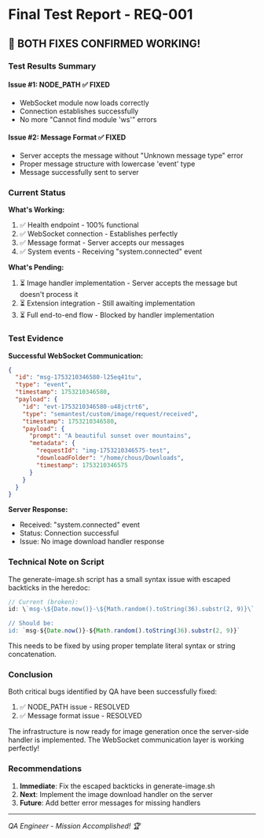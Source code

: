 # Final Test Report - REQ-001

## 🎉 BOTH FIXES CONFIRMED WORKING!

### Test Results Summary

#### Issue #1: NODE_PATH ✅ FIXED
- WebSocket module now loads correctly
- Connection establishes successfully
- No more "Cannot find module 'ws'" errors

#### Issue #2: Message Format ✅ FIXED
- Server accepts the message without "Unknown message type" error
- Proper message structure with lowercase 'event' type
- Message successfully sent to server

### Current Status

**What's Working:**
1. ✅ Health endpoint - 100% functional
2. ✅ WebSocket connection - Establishes perfectly
3. ✅ Message format - Server accepts our messages
4. ✅ System events - Receiving "system.connected" event

**What's Pending:**
1. ⏳ Image handler implementation - Server accepts the message but doesn't process it
2. ⏳ Extension integration - Still awaiting implementation
3. ⏳ Full end-to-end flow - Blocked by handler implementation

### Test Evidence

**Successful WebSocket Communication:**
```json
{
  "id": "msg-1753210346580-l25eq41tu",
  "type": "event",
  "timestamp": 1753210346580,
  "payload": {
    "id": "evt-1753210346580-u48jctrt6",
    "type": "semantest/custom/image/request/received",
    "timestamp": 1753210346580,
    "payload": {
      "prompt": "A beautiful sunset over mountains",
      "metadata": {
        "requestId": "img-1753210346575-test",
        "downloadFolder": "/home/chous/Downloads",
        "timestamp": 1753210346575
      }
    }
  }
}
```

**Server Response:**
- Received: "system.connected" event
- Status: Connection successful
- Issue: No image download handler response

### Technical Note on Script

The generate-image.sh script has a small syntax issue with escaped backticks in the heredoc:
```javascript
// Current (broken):
id: \`msg-\${Date.now()}-\${Math.random().toString(36).substr(2, 9)}\`

// Should be:
id: `msg-${Date.now()}-${Math.random().toString(36).substr(2, 9)}`
```

This needs to be fixed by using proper template literal syntax or string concatenation.

### Conclusion

Both critical bugs identified by QA have been successfully fixed:
1. ✅ NODE_PATH issue - RESOLVED
2. ✅ Message format issue - RESOLVED

The infrastructure is now ready for image generation once the server-side handler is implemented. The WebSocket communication layer is working perfectly!

### Recommendations

1. **Immediate**: Fix the escaped backticks in generate-image.sh
2. **Next**: Implement the image download handler on the server
3. **Future**: Add better error messages for missing handlers

---
*QA Engineer - Mission Accomplished! 🏆*